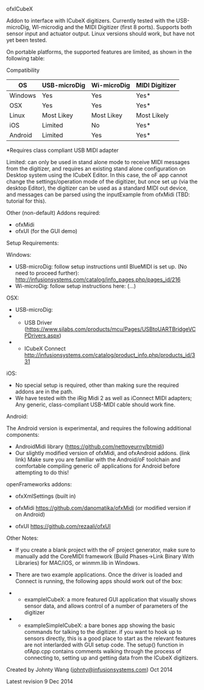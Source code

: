 ofxICubeX

Addon to interface with ICubeX digitizers. Currently tested with the USB-microDig, WI-microdig and the MIDI Digitizer (first 8 ports). Supports both sensor input and actuator output. 
Linux versions should work, but have not yet been tested.

On portable platforms, the supported features are limited, as shown in the following table:

Compatibility

| OS       | USB-microDig  | Wi-microDig   |  MIDI Digitizer  |
|----------| ------------- | ------------- | ---------------- |
| Windows  | Yes           | Yes           |  Yes* |
| OSX      | Yes           | Yes           |  Yes* |
| Linux    | Most Likey    | Most Likey    |  Most Likely |
| iOS      | Limited       | No            |  Yes* |
| Android  | Limited       | Yes           |  Yes* |

*Requires class compliant USB MIDI adapter

Limited: can only be used in stand alone mode to receive MIDI messages from the digitizer, and requires an existing stand alone configuration on Desktop system using the ICubeX Editor. In this case, the oF app cannot change the settings/operation mode of the digitizer, but once set up (via the desktop Editor), the digitizer can be used as a standard MIDI out device, and messages can be parsed using the inputExample from ofxMidi (TBD: tutorial for this). 

Other (non-default) Addons required:

- ofxMidi
- ofxUI (for the GUI demo)

Setup Requirements:

Windows:
- USB-microDig: follow setup instructions until BlueMIDI is set up. (No need to proceed further): http://infusionsystems.com/catalog/info_pages.php/pages_id/216
- Wi-microDig: follow setup instructions here: (...)

OSX:
- USB-microDig: 
- - USB Driver (https://www.silabs.com/products/mcu/Pages/USBtoUARTBridgeVCPDrivers.aspx) 
- - ICubeX Connect http://infusionsystems.com/catalog/product_info.php/products_id/331

iOS:
- No special setup is required, other than making sure the required addons are in the path.
- We have tested with the iRig Midi 2 as well as iConnect MIDI adapters; Any generic, class-compliant USB-MIDI cable should work fine.

Android:

The Android version is experimental, and requires the following additional components:
- AndroidMidi library (https://github.com/nettoyeurny/btmidi)
- Our slightly modified version of ofxMidi, and ofxAndroid addons. (link link)
Make sure you are familiar with the Android/oF toolchain and comfortable compiling generic oF applications for Android before attempting to do this!

openFrameworks addons:

- ofxXmlSettings (built in)

- ofxMidi https://github.com/danomatika/ofxMidi (or modified version if on Android)

- ofxUI https://github.com/rezaali/ofxUI

Other Notes:

- If you create a blank project with the oF project generator, make sure to manually add the CoreMIDI framework (Build Phases->Link Binary With Libraries) for MAC/iOS, or winmm.lib in Windows.

- There are two example applications. Once the driver is loaded and Connect is running, the following apps should work out of the box:

- - exampleICubeX: a more featured GUI application that visually shows sensor data, and allows control of a number of parameters of the digitizer

- - exampleSimpleICubeX: a bare bones app showing the basic commands for talking to the digitizer. if you want to hook up to sensors directly, this is a good place to start as the relevant features are not interlarded with GUI setup code. The setup() function in ofApp.cpp contains comments walking through the process of connecting to, setting up and getting data from the ICubeX digitizers.


Created by Johnty Wang (johnty@infusionsystems.com) Oct 2014

Latest revision 9 Dec 2014
